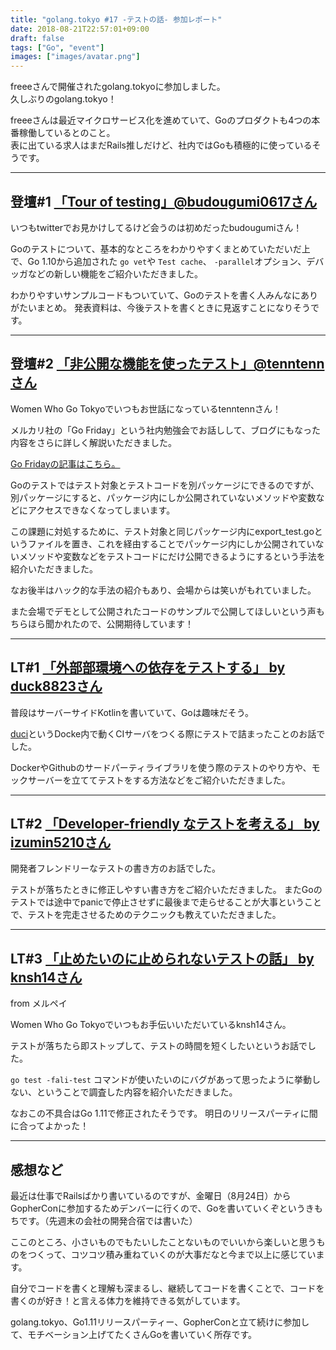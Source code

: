 ```yaml
---
title: "golang.tokyo #17 -テストの話- 参加レポート"
date: 2018-08-21T22:57:01+09:00
draft: false
tags: ["Go", "event"]
images: ["images/avatar.png"]
---
```

freeeさんで開催されたgolang.tokyoに参加しました。<br>
久しぶりのgolang.tokyo！

freeeさんは最近マイクロサービス化を進めていて、Goのプロダクトも4つの本番稼働しているとのこと。<br>
表に出ている求人はまだRails推しだけど、社内ではGoも積極的に使っているそうです。

***

## 登壇#1 [「Tour of testing」@budougumi0617さん](https://t.co/yaHeB71yRD)

いつもtwitterでお見かけしてるけど会うのは初めだったbudougumiさん！

Goのテストについて、基本的なところをわかりやすくまとめていただいだ上で、Go 1.10から追加された `go vet`や `Test cache`、 `-parallel`オプション、デバッガなどの新しい機能をご紹介いただきました。

わかりやすいサンプルコードもついていて、Goのテストを書く人みんなにありがたいまとめ。
発表資料は、今後テストを書くときに見返すことになりそうです。

***

## 登壇#2 [「非公開な機能を使ったテスト」@tenntennさん](https://speakerdeck.com/budougumi0617/tour-of-testing-in-2018)

Women Who Go Tokyoでいつもお世話になっているtenntennさん！

メルカリ社の「Go Friday」という社内勉強会でお話しして、ブログにもなった内容をさらに詳しく解説いただきました。

[Go Fridayの記事はこちら。](https://tech.mercari.com/entry/2018/08/08/080000)

Goのテストではテスト対象とテストコードを別パッケージにできるのですが、別パッケージにすると、パッケージ内にしか公開されていないメソッドや変数などにアクセスできなくなってしまいます。

この課題に対処するために、テスト対象と同じパッケージ内にexport_test.goというファイルを置き、これを経由することでパッケージ内にしか公開されていないメソッドや変数などをテストコードにだけ公開できるようにするという手法を紹介いただきました。

なお後半はハック的な手法の紹介もあり、会場からは笑いがもれていました。

また会場でデモとして公開されたコードのサンプルで公開してほしいという声もちらほら聞かれたので、公開期待しています！

***

## LT#1 [「外部部環境への依存をテストする」 by duck8823さん](https://www.slideshare.net/ShunsukeMaeda/ss-110757746)

普段はサーバーサイドKotlinを書いていて、Goは趣味だそう。

[duci](https://t.co/Ktxw4TMb9b)というDocke内で動くCIサーバをつくる際にテストで詰まったことのお話でした。

DockerやGithubのサードパーティライブラリを使う際のテストのやり方や、モックサーバーを立ててテストをする方法などをご紹介いただきました。

***

## LT#2 [「Developer-friendly なテストを考える」 by izumin5210さん](https://speakerdeck.com/izumin5210/tips-for-develoepr-friendly-testing-number-golangtokyo)

開発者フレンドリーなテストの書き方のお話でした。

テストが落ちたときに修正しやすい書き方をご紹介いただきました。
またGoのテストでは途中でpanicで停止させずに最後まで走らせることが大事ということで、テストを完走させるためのテクニックも教えていただきました。

***

## LT#3 [「止めたいのに止められないテストの話」 by knsh14さん](https://talks.godoc.org/github.com/knsh14/go-slides/lt-go-test-failfast.slide#1)
from メルペイ

Women Who Go Tokyoでいつもお手伝いいただいているknsh14さん。

テストが落ちたら即ストップして、テストの時間を短くしたいというお話でした。

`go test -fali-test` コマンドが使いたいのにバグがあって思ったように挙動しない、ということで調査した内容を紹介いただきました。

なおこの不具合はGo 1.11で修正されたそうです。
明日のリリースパーティに間に合ってよかった！

***

## 感想など
最近は仕事でRailsばかり書いているのですが、金曜日（8月24日）からGopherConに参加するためデンバーに行くので、Goを書いていくぞというきもちです。（先週末の会社の開発合宿では書いた）

ここのところ、小さいものでもたいしたことないものでいいから楽しいと思うものをつくって、コツコツ積み重ねていくのが大事だなと今まで以上に感じています。

自分でコードを書くと理解も深まるし、継続してコードを書くことで、コードを書くのが好き！と言える体力を維持できる気がしています。


golang.tokyo、Go1.11リリースパーティー、GopherConと立て続けに参加して、モチベーション上げてたくさんGoを書いていく所存です。